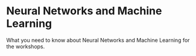 Neural Networks and Machine Learning
=======================

What you need to know about Neural Networks and Machine Learning for the workshops. 